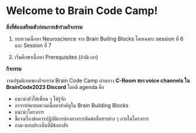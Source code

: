 # Welcome to Brain Code Camp!

**สิ่งที่ต้องเตรียมตัวก่อนการเข้าร่วมกิจกรรม**

1. ทบทวนเนื้อหา Neuroscience จาก Brain Builing Blocks โดยเฉพาะ session ที่ 6 และ Session ที่ 7

2. เริ่มศึกษาเนื้อหา Prerequisites (ถ้ามีเวลา)

**กิจกรรม**

งานปฐมนิเทศของกิจกรรม Brain Code Camp ผ่านทาง **C-Room ของ voice channels ใน BrainCode2023 Discord** โดยมี agenda คือ

* แนะนำตัวให้เพื่อน ๆ ได้รู้จัก
* อาจารย์พาทบทวนเนื้อหาสำคัญใน Brain Building Blocks
* แนะนำโครงการ
* ชี้แจงเรื่องข้อควรปฏิบัติการช่องทางการติดต่อสื่อสารต่าง ๆ ภายในโครงการ
* ถาม-ตอบประเด็นที่มีข้อสงสัย
